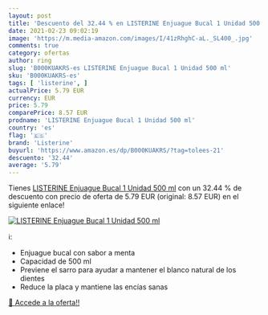 ```yaml
---
layout: post
title: 'Descuento del 32.44 % en LISTERINE Enjuague Bucal 1 Unidad 500 ml'
date: 2021-02-23 09:02:19
image: 'https://m.media-amazon.com/images/I/41zRhghC-aL._SL400_.jpg'
comments: true
category: ofertas
author: ring
slug: 'B000KUAKRS-es LISTERINE Enjuague Bucal 1 Unidad 500 ml'
sku: 'B000KUAKRS-es'
tags: [ 'listerine', ]
actualPrice: 5.79 EUR
currency: EUR
price: 5.79
comparePrice: 8.57 EUR
prodname: 'LISTERINE Enjuague Bucal 1 Unidad 500 ml'
country: 'es'
flag: '🇪🇸'
brand: 'Listerine'
buyurl: 'https://www.amazon.es/dp/B000KUAKRS/?tag=tolees-21'
descuento: '32.44'
average: '5.79'
---
```


Tienes [LISTERINE Enjuague Bucal 1 Unidad 500 ml](https://www.amazon.es/dp/B000KUAKRS/?tag=tolees-21) con un 32.44 % de descuento con precio de oferta de 5.79 EUR (original: 8.57 EUR) en el siguiente enlace!

[![LISTERINE Enjuague Bucal 1 Unidad 500 ml](https://m.media-amazon.com/images/I/41zRhghC-aL._SL400_.jpg)](https://www.amazon.es/dp/B000KUAKRS/?tag=tolees-21)

ℹ️:

- Enjuague bucal con sabor a menta
- Capacidad de 500 ml
- Previene el sarro para ayudar a mantener el blanco natural de los dientes
- Reduce la placa y mantiene las encías sanas

[🛒 Accede a la oferta!!](https://www.amazon.es/dp/B000KUAKRS/?tag=tolees-21)
